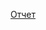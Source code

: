 [Отчет](https://docs.google.com/document/d/1yE9cD5ys3kdQ46jIWccdqWBWQOICh2KV9FGxqjHRwNk/edit?usp=sharing)
